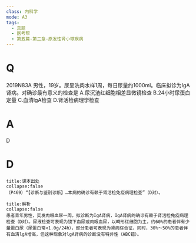 ```yaml
---
class: 内科学
mode: A3
tags:
  - 真题
  - 医考帮
  - 第五篇-第二章-原发性肾小球疾病
---
```


# Q
2019N83A 男性，19岁。尿呈洗肉水样1周，每日尿量约1000ml。临床拟诊为IgA肾病。对确诊最有意义的检查是
A.尿沉渣红细胞相差显微镜检查
B.24小时尿蛋白定量
C.血清lgA检查
D.肾活检病理学检查

# A
D
# D
```ad-note
title:课本出处
collapse:false
（P469）“【诊断与鉴别诊断】…本病的确诊有赖于肾活检免疫病理检查”（D对）。
```

```ad-summary
title:解析
collapse:false
患者青年男性，突发肉眼血尿一周，拟诊断为IgA肾病，IgA肾病的确诊有赖于肾活检免疫病理检查（D对）。尿液检查可表现为镜下血尿或肉眼血尿，以畸形红细胞为主，约60%的患者伴有少量蛋白尿（尿蛋白常<1.0g/24h），部分患者可表现为肾病综合征，同时，30%～50%的患者伴有血清lgA增高，但这种现象对lgA肾病的诊断没有特异性（ABC错）。
```

